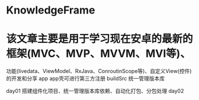 # KnowledgeFrame
# 该文章主要是用于学习现在安卓的最新的框架(MVC、MVP、MVVM、MVI等)、
功能(livedata、ViewModel、RxJava、ConroutinScope等)、自定义View(控件)的开发和分享
app      app壳可进行第三方注册
buildSrc 统一管理版本库

day01 搭建组件化项目、统一管理版本库依赖、自动化打包、分包处理
day02
